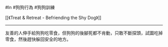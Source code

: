 #ln #狗狗行為 #狗狗訓練 

[[《Treat & Retreat - Befriending the Shy Dog》]]

---

友善的人伸手給狗狗吃零食，但狗狗的後腳死都不肯動，只敢不斷探頭，試圖吃掉零食，然後趕快躲回安全的地方。